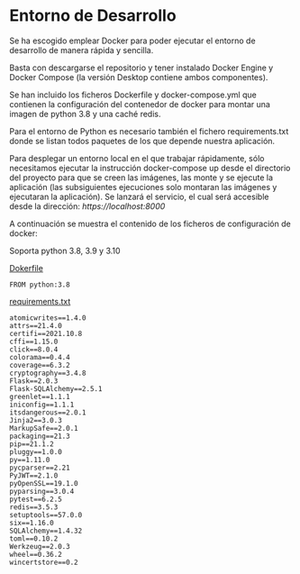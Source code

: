 # Entorno de Desarrollo
Se ha escogido emplear Docker para poder ejecutar el entorno de desarrollo de manera rápida y sencilla.

Basta con descargarse el repositorio y tener instalado Docker Engine y Docker Compose (la versión Desktop contiene ambos componentes).

Se han incluido los ficheros Dockerfile y docker-compose.yml que contienen la configuración del contenedor de docker para montar una imagen de python 3.8 y una caché redis.

Para el entorno de Python es necesario también el fichero requirements.txt donde se listan todos paquetes de los que depende nuestra aplicación.

Para desplegar un entorno local en el que trabajar rápidamente, sólo necesitamos ejecutar la instrucción docker-compose up desde el directorio del proyecto para que se creen las imágenes, las monte y se ejecute la aplicación (las subsiguientes ejecuciones solo montaran las imágenes y ejecutaran la aplicación).
Se lanzará el servicio, el cual será accesible desde la dirección:
_https://localhost:8000_

A continuación se muestra el contenido de los ficheros de configuración de  docker:

Soporta python 3.8, 3.9 y 3.10

[Dokerfile](../Dockerfile)
```properties
FROM python:3.8
```

[requirements.txt](../requirements.txt)
```
atomicwrites==1.4.0
attrs==21.4.0
certifi==2021.10.8
cffi==1.15.0
click==8.0.4
colorama==0.4.4
coverage==6.3.2
cryptography==3.4.8
Flask==2.0.3
Flask-SQLAlchemy==2.5.1
greenlet==1.1.1
iniconfig==1.1.1
itsdangerous==2.0.1
Jinja2==3.0.3
MarkupSafe==2.0.1
packaging==21.3
pip==21.1.2
pluggy==1.0.0
py==1.11.0
pycparser==2.21
PyJWT==2.1.0
pyOpenSSL==19.1.0
pyparsing==3.0.4
pytest==6.2.5
redis==3.5.3
setuptools==57.0.0
six==1.16.0
SQLAlchemy==1.4.32
toml==0.10.2
Werkzeug==2.0.3
wheel==0.36.2
wincertstore==0.2
```